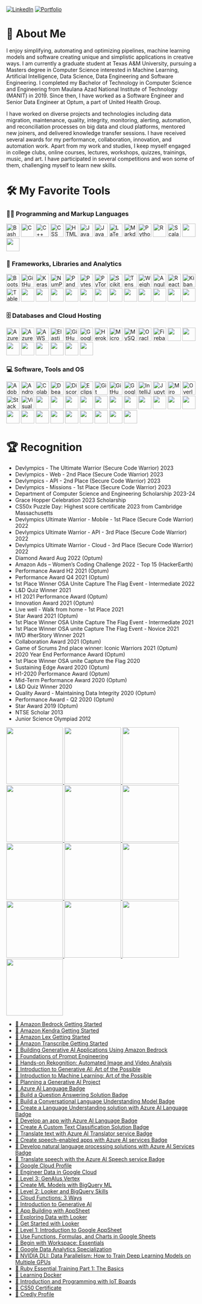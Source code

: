 <!--[![Ayushri Jain](https://see.fontimg.com/api/renderfont4/OV9ee/eyJyIjoiZnMiLCJoIjoxMTAsInciOjIwMDAsImZzIjo1NSwiZmdjIjoiIzE1MkJFOCIsImJnYyI6IiNGRkZGRkYiLCJ0IjoxfQ/QXl1c2hyaSBKYWlu/lucy-said-ok-personal-use-italic.png)](https://github.com/AJ1904) 

[![Typing SVG](https://readme-typing-svg.demolab.com?font=&size=16&pause=1000&color=183CF7&random=false&width=800&lines=Machine+Learning+,+Natural+Language+Processing+,+Generative+AI+,+Deep+Learning)]()
[![Typing SVG](https://readme-typing-svg.demolab.com?font=&size=16&pause=1000&color=183CF7&random=false&width=800&lines=Data+Engineering+,+Data+Science+,+Software+Engineering)]()
-->
[comment]: <> (https://readme-typing-svg.demolab.com?font=&size=16&pause=1000&color=183CF7&random=false&width=800&lines=Software+Engineering)

[![LinkedIn](https://img.shields.io/badge/LinkedIn-0077B5?style=for-the-badge&logo=linkedin&logoColor=white "LinkedIn")](https://www.linkedin.com/in/ayushrijain/) [![Portfolio](https://img.shields.io/badge/Portfolio-255E63?style=for-the-badge&logo=About.me&logoColor=white "Portfolio")](https://ayushrijain.netlify.app/)  
  

# 👋 About Me
I enjoy simplifying, automating and optimizing pipelines, machine learning models and software creating unique and simplistic applications in creative ways. I am currently a graduate student at Texas A&M University, pursuing a Masters degree in Computer Science interested in Machine Learning, Artificial Intelligence, Data Science, Data Engineering and Software Engineering. I completed my Bachelor of Technology in Computer Science and Engineering from Maulana Azad National Institute of Technology (MANIT) in 2019. Since then, I have worked as a Software Engineer and Senior Data Engineer at Optum, a part of United Health Group.

I have worked on diverse projects and technologies including data migration, maintenance, quality, integrity, monitoring, alerting, automation, and reconciliation processes on big data and cloud platforms, mentored new joiners, and delivered knowledge transfer sessions. I have received several awards for my performance, collaboration, innovation, and automation work. Apart from my work and studies, I keep myself engaged in college clubs, online courses, lectures, workshops, quizzes, trainings, music, and art. I have participated in several competitions and won some of them, challenging myself to learn new skills.


# 🛠️ My Favorite Tools


<h3 className="leftalign">👨‍💻 Programming and Markup Languages</h3>
<p className="leftalign">
<img src="https://img.shields.io/badge/Bash-121011.svg?logo=gnu-bash&logoColor=white" alt="Bash" height="35" /> <img src="https://custom-icon-badges.demolab.com/badge/C-03599C.svg?logo=c-in-hexagon&logoColor=white" alt="C" height="35" /> <img src="https://custom-icon-badges.demolab.com/badge/C++-9C033A.svg?logo=cpp2&logoColor=white" alt="C++" height="35" /> <img src="https://img.shields.io/badge/CSS-1572B6.svg?logo=css3&logoColor=white" alt="CSS" height="35" /> <img src="https://img.shields.io/badge/HTML-E34F26.svg?logo=html5&logoColor=white" alt="HTML" height="35" /> <img src="https://custom-icon-badges.demolab.com/badge/Java-007396.svg?logo=java&logoColor=white" alt="Java" height="35" /> <img src="https://img.shields.io/badge/JavaScript-F7DF1E.svg?logo=javascript&logoColor=black" alt="JavaScript" height="35" /> <img src="https://img.shields.io/badge/LaTeX-008080.svg?logo=LaTeX&logoColor=white" alt="LaTeX" height="35" /> <img src="https://img.shields.io/badge/Markdown-000000.svg?logo=markdown&logoColor=white" alt="Markdown" height="35" /> <img src="https://img.shields.io/badge/Python-14354C.svg?logo=python&logoColor=white" alt="Python" height="35" /> <img src="https://img.shields.io/badge/R-276DC3.svg?logo=r&logoColor=white" alt="R" height="35" /> <img src="https://img.shields.io/badge/Scala-DC322F?style=for-the-badge&logo=scala&logoColor=white" alt="Scala" height="35" />

<img src="https://img.shields.io/badge/HTML5-E34F26?style=for-the-badge&logo=html5&logoColor=white" alt="" height="35" />
<img src="https://img.shields.io/badge/json-5E5C5C?style=for-the-badge&logo=json&logoColor=white" alt="" height="35" />
</p>

<h3 className="leftalign">🧰 Frameworks, Libraries and Analytics</h3>
<p className="leftalign">
<img src="https://img.shields.io/badge/Bootstrap-7952B3.svg?logo=bootstrap&logoColor=white" alt="Bootstrap" height="35" /> <img src="https://img.shields.io/badge/GitHub%20Actions-2671E5.svg?logo=github%20actions&logoColor=white" alt="GitHub Actions" height="35" /> <img src="https://img.shields.io/badge/Keras-FF0000?style=for-the-badge&logo=keras&logoColor=white" alt="Keras" height="35" /> <img src="https://img.shields.io/badge/Numpy-013243.svg?logo=numpy&logoColor=white" alt="NumPy" height="35" /> <img src="https://img.shields.io/badge/Pandas-150458.svg?logo=pandas&logoColor=white" alt="Pandas" height="35" /> <img src="https://img.shields.io/badge/Pytest-0A9EDC.svg?logo=pytest&logoColor=white" alt="Pytest" height="35" /> <img src="https://img.shields.io/badge/PyTorch-EE4C2C?style=for-the-badge&logo=pytorch&logoColor=white" alt="PyTorch" height="35" /> <img src="https://img.shields.io/badge/scikit_learn-F7931E?style=for-the-badge&logo=scikit-learn&logoColor=white" alt="Scikit Learn" height="35" /> <img src="https://img.shields.io/badge/TensorFlow-FF6F00.svg?logo=TensorFlow&logoColor=white" alt="TensorFlow" height="35" /> <img src="https://img.shields.io/badge/Weights_&_Biases-FFBE00?style=for-the-badge&logo=WeightsAndBiases&logoColor=white" alt="Weights & Biases" height="35" /> <img src="https://img.shields.io/badge/Angular-DD0031?style=for-the-badge&logo=angular&logoColor=white" alt="Angular" height="35" />
<img src="https://img.shields.io/badge/React-20232A?style=for-the-badge&logo=react&logoColor=61DAFB" alt="React" height="35" />
<img src="https://img.shields.io/badge/Kibana-005571?style=for-the-badge&logo=Kibana&logoColor=white" alt="Kibana" height="35" />
<img src="https://img.shields.io/badge/Tableau-E97627?style=for-the-badge&logo=Tableau&logoColor=white" alt="Tableau" height="35" />

<img src="https://img.shields.io/badge/Apache-D22128?style=for-the-badge&logo=Apache&logoColor=white" alt="" height="35" />

<img src="https://img.shields.io/badge/apache_maven-C71A36?style=for-the-badge&logo=apachemaven&logoColor=white" alt="" height="35" />
<img src="https://img.shields.io/badge/Apache_Spark-FFFFFF?style=for-the-badge&logo=apachespark&logoColor=#E35A16" alt="" height="35" />
<img src="https://img.shields.io/badge/Cucumber-43B02A?style=for-the-badge&logo=cucumber&logoColor=white" alt="" height="35" />
<img src="https://img.shields.io/badge/Docker-2CA5E0?style=for-the-badge&logo=docker&logoColor=white" alt="" height="35" />
<img src="https://img.shields.io/badge/GitHub%20Pages-222222?style=for-the-badge&logo=GitHub%20Pages&logoColor=white" alt="" height="35" />
<img src="https://img.shields.io/badge/Material%20UI-007FFF?style=for-the-badge&logo=mui&logoColor=white" alt="" height="35" />

<img src="https://img.shields.io/badge/npm-CB3837?style=for-the-badge&logo=npm&logoColor=white" alt="" height="35" />
<img src="https://img.shields.io/badge/OpenCV-27338e?style=for-the-badge&logo=OpenCV&logoColor=white" alt="" height="35" />
<img src="https://img.shields.io/badge/PowerBI-F2C811?style=for-the-badge&logo=Power%20BI&logoColor=white" alt="" height="35" />
<img src="https://img.shields.io/badge/Selenium-43B02A?style=for-the-badge&logo=Selenium&logoColor=white" alt="" height="35" />
<img src="https://img.shields.io/badge/SciPy-654FF0?style=for-the-badge&logo=SciPy&logoColor=white" alt="" height="35" />
</p>

<h3 className="leftalign">🗄️ Databases and Cloud Hosting</h3>
<p className="leftalign">
<img src="https://img.shields.io/badge/Azure_DevOps-0078D7?style=for-the-badge&logo=azure-devops&logoColor=white" alt="Azure DevOps" height="35" /> <img src="https://img.shields.io/badge/Azure_Functions-0062AD?style=for-the-badge&logo=azure-functions&logoColor=white" alt="Azure Functions" height="35" /> <img src="https://img.shields.io/badge/Amazon_AWS-FF9900?style=for-the-badge&logo=amazonaws&logoColor=white" alt="AWS" height="35" /> <img src="https://img.shields.io/badge/Elastic_Search-005571?style=for-the-badge&logo=elasticsearch&logoColor=white" alt="Elasticsearch" height="35" /> <img src="https://img.shields.io/badge/GitHub%20Pages-327FC7.svg?logo=github&logoColor=white" alt="GitHub Pages" height="35" /> <img src="https://img.shields.io/badge/Google_Cloud-4285F4?style=for-the-badge&logo=google-cloud&logoColor=white" alt="Google Cloud" height="35" /> <img src="https://img.shields.io/badge/Heroku-430098.svg?logo=heroku&logoColor=white" alt="Heroku" height="35" /> <img src="https://img.shields.io/badge/microsoft%20azure-0089D6?style=for-the-badge&logo=microsoft-azure&logoColor=white" alt="Microsoft Azure" height="35" /> <img src="https://img.shields.io/badge/MySQL-00f.svg?logo=mysql&logoColor=white" alt="MySQL" height="35" /> <img src="https://img.shields.io/badge/Oracle-F00000.svg?logo=oracle&logoColor=white" alt="Oracle" height="35" /> <img src="https://img.shields.io/badge/firebase-ffca28?style=for-the-badge&logo=firebase&logoColor=black" alt="Firebase" height="35" />
<img src="https://img.shields.io/badge/elastic%20cloud-005571?style=for-the-badge&logo=elasticcloud&logoColor=white" alt="" height="35" />
<img src="https://img.shields.io/badge/GitHub_Actions-2088FF?style=for-the-badge&logo=github-actions&logoColor=white" alt="" height="35" />
<img src="https://img.shields.io/badge/Google_Cloud-4285F4?style=for-the-badge&logo=google-cloud&logoColor=white" alt="" height="35" />
<img src="https://img.shields.io/badge/Netlify-00C7B7?style=for-the-badge&logo=netlify&logoColor=white" alt="" height="35" />
<img src="https://img.shields.io/badge/Terraform-7B42BC?style=for-the-badge&logo=terraform&logoColor=white" alt="" height="35" />
<img src="https://img.shields.io/badge/Microsoft%20SQL%20Server-CC2927?style=for-the-badge&logo=microsoft%20sql%20server&logoColor=white" alt="" height="35" />
<img src="https://img.shields.io/badge/Sqlite-003B57?style=for-the-badge&logo=sqlite&logoColor=white" alt="" height="35" />

<img src="https://img.shields.io/badge/Databricks-FF3621?style=for-the-badge&logo=Databricks&logoColor=white" alt="" height="35" />
</p>

<h3 className="leftalign">💻 Software, Tools and OS</h3>
<p className="leftalign">
<img src="https://img.shields.io/badge/Adobe-FF0000.svg?logo=adobe&logoColor=white" alt="Adobe" height="35" /> <img src="https://img.shields.io/badge/Android%20Studio-008678.svg?logo=android-studio&logoColor=white" alt="Android Studio" height="35" /> <img src="https://img.shields.io/badge/Colab-F9AB00?style=for-the-badge&logo=googlecolab&color=525252" alt="Colab" height="35" /> <img src="https://custom-icon-badges.demolab.com/badge/-Dbeaver-372923?logo=dbeaver-mono&logoColor=white" alt="Dbeaver" height="35" /> <img src="https://img.shields.io/badge/-Discord-5865F2.svg?logo=discord&logoColor=white" alt="Discord" height="35" /> <img src="https://img.shields.io/badge/Eclipse-2C2255?style=for-the-badge&logo=eclipse&logoColor=white" alt="Eclipse" height="35" /> <img src="https://img.shields.io/badge/Git-F05033.svg?logo=git&logoColor=white" alt="Git" height="35" /> <img src="https://img.shields.io/badge/GitHub%20Desktop-8034A9.svg?logo=github&logoColor=white" alt="GitHub Desktop" height="35" /> <img src="https://img.shields.io/badge/Sheets-34A853.svg?logo=google%20sheets&logoColor=white" alt="Google Sheets" height="35" /> <img src="https://img.shields.io/badge/IntelliJ_IDEA-000000.svg?style=for-the-badge&logo=intellij-idea&logoColor=white" alt="IntelliJ IDEA" height="35" /> <img src="https://img.shields.io/badge/Jupyter-F37626.svg?logo=Jupyter&logoColor=white" alt="Jupyter" height="35" /> <img src="https://img.shields.io/badge/Miro-F7C922?style=for-the-badge&logo=Miro&logoColor=050036" alt="Miro" height="35" /> <img src="https://img.shields.io/badge/Overleaf-47A141?style=for-the-badge&logo=Overleaf&logoColor=white" alt="Overleaf" height="35" /> <img src="https://img.shields.io/badge/-Stack%20Overflow-FE7A16?logo=stack-overflow&logoColor=white" alt="Stack Overflow" height="35" /> <img src="https://img.shields.io/badge/Visual%20Studio%20Code-0078d7.svg?logo=visual-studio-code&logoColor=white" alt="Visual Studio Code" height="35" />

<img src="https://img.shields.io/badge/Canva-%2300C4CC.svg?&style=for-the-badge&logo=Canva&logoColor=white" alt="" height="35" />

<img src="https://img.shields.io/badge/Coursera-0056D2?style=for-the-badge&logo=Coursera&logoColor=white" alt="" height="35" />

<img src="https://img.shields.io/badge/Microsoft-666666?style=for-the-badge&logo=microsoft&logoColor=white" alt="" height="35" />
<img src="https://img.shields.io/badge/Android_Studio-3DDC84?style=for-the-badge&logo=android-studio&logoColor=white" alt="" height="35" />

<img src="https://img.shields.io/badge/-CodeChef-5B4638?style=for-the-badge&logo=CodeChef&logoColor=white" alt="" height="35" />


<img src="https://img.shields.io/badge/Google%20Sheets-34A853?style=for-the-badge&logo=google-sheets&logoColor=white" alt="" height="35" />
<img src="https://img.shields.io/badge/Microsoft_Access-A4373A?style=for-the-badge&logo=microsoft-access&logoColor=white" alt="" height="35" />
<img src="https://img.shields.io/badge/Microsoft_Excel-217346?style=for-the-badge&logo=microsoft-excel&logoColor=white" alt="" height="35" />
<img src="https://img.shields.io/badge/Microsoft_Office-D83B01?style=for-the-badge&logo=microsoft-office&logoColor=white" alt="" height="35" />
<img src="https://img.shields.io/badge/Microsoft_PowerPoint-B7472A?style=for-the-badge&logo=microsoft-powerpoint&logoColor=white" alt="" height="35" />
<img src="https://img.shields.io/badge/Microsoft_SharePoint-0078D4?style=for-the-badge&logo=microsoft-sharepoint&logoColor=white" alt="" height="35" />
<img src="https://img.shields.io/badge/Microsoft_Word-2B579A?style=for-the-badge&logo=microsoft-word&logoColor=white" alt="" height="35" />

<img src="https://img.shields.io/badge/Linux-FCC624?style=for-the-badge&logo=linux&logoColor=black" alt="" height="35" />
<img src="https://img.shields.io/badge/mac%20os-000000?style=for-the-badge&logo=apple&logoColor=white" alt="" height="35" />
<img src="https://img.shields.io/badge/Android-3DDC84?style=for-the-badge&logo=android&logoColor=white" alt="" height="35" />
<img src="https://img.shields.io/badge/Windows-0078D6?style=for-the-badge&logo=windows&logoColor=white" alt="" height="35" />
<img src="https://img.shields.io/badge/Windows_XP-003399?style=for-the-badge&logo=windows-xp&logoColor=white" alt="" height="35" />
<img src="https://img.shields.io/badge/Windows_11-0078d4?style=for-the-badge&logo=windows-11&logoColor=white" alt="" height="35" />
<img src="https://img.shields.io/badge/Splunk-000000?style=for-the-badge&logo=Splunk&logoColor=white" alt="" height="35" />
<img src="https://img.shields.io/badge/GIT-E44C30?style=for-the-badge&logo=git&logoColor=white" alt="" height="35" />


# 🏆 Recognition
- Devlympics - The Ultimate Warrior (Secure Code Warrior) 2023
- Devlympics - Web - 2nd Place (Secure Code Warrior) 2023
- Devlympics - API - 2nd Place (Secure Code Warrior) 2023
- Devlympics - Missions - 1st Place (Secure Code Warrior) 2023
- Department of Computer Science and Engineering Scholarship 2023-24
- Grace Hopper Celebration 2023 Scholarship
- CS50x Puzzle Day: Highest score certificate 2023 from Cambridge Massachusetts 
- Devlympics Ultimate Warrior - Mobile - 1st Place (Secure Code Warrior) 2022
- Devlympics Ultimate Warrior - API - 3rd Place (Secure Code Warrior) 2022
- Devlympics Ultimate Warrior - Cloud - 3rd Place (Secure Code Warrior) 2022
- Diamond Award Aug 2022 (Optum)
- Amazon Ads – Women’s Coding Challenge 2022 - Top 15 (HackerEarth)
- Performance Award H2 2021 (Optum)
- Performance Award Q4 2021 (Optum)
- 1st Place Winner OSA Unite Capture The Flag Event - Intermediate 2022
- L&D Quiz Winner 2021
- H1 2021 Performance Award (Optum)
- Innovation Award 2021 (Optum)
- Live well - Walk from home - 1st Place 2021
- Star Award 2021 (Optum)
- 1st Place Winner OSA Unite Capture The Flag Event - Intermediate 2021
- 1st Place Winner OSA unite Capture The Flag Event - Novice 2021
- IWD #herStory Winner 2021
- Collaboration Award 2021 (Optum)
- Game of Scrums 2nd place winner: Iconic Warriors 2021 (Optum)
- 2020 Year End Performance Award (Optum)
- 1st Place Winner OSA unite Capture the Flag 2020
- Sustaining Edge Award 2020 (Optum)
- H1-2020 Performance Award (Optum)
- Mid-Term Performance Award 2020 (Optum)
- L&D Quiz Winner 2020
- Quality Award - Maintaining Data Integrity 2020 (Optum)
- Performance Award - Q2 2020 (Optum)
- Star Award 2019 (Optum)
- NTSE Scholar 2013
- Junior Science Olympiad 2012

<a href="https://www.credly.com/badges/65749492-ca82-41d1-8c5c-597fe804cbc1/public_url" target="_blank" rel="noreferrer"><img src="https://github.com/AJ1904/AJ1904/assets/49027490/20711c98-6417-4709-904b-4f12c9ef4e22" alt="" height="150" />
</a>
    <a href="https://www.credly.com/badges/02a6d027-ea7c-4d2f-9b64-c87ff1167856/public_url" target="_blank" rel="noreferrer"><img src="https://github.com/AJ1904/AJ1904/assets/49027490/b9a7cb30-3115-475a-9e9a-47e7e09f3f12" alt="" height="150" />
</a>
    <a href="https://www.credly.com/badges/b0e94ed7-cb1b-4211-b6ce-fdce60dc4c8f/public_url" target="_blank" rel="noreferrer"><img src="https://github.com/AJ1904/AJ1904/assets/49027490/3017d8ef-b170-429d-9862-1b82e9d7d371" alt="" height="150" />
</a>
    <a href="https://www.credly.com/badges/c245e0ae-aa66-440b-9ead-3e7e0c2ac727/public_url" target="_blank" rel="noreferrer"><img src="https://github.com/AJ1904/AJ1904/assets/49027490/c2c2b93e-86ab-4b70-9ed8-0106207a6cf4" alt="" height="150" />
</a>
    <a href="https://www.credly.com/badges/8c02f8ec-76dc-4697-838e-3e210e79eeb8/public_url" target="_blank" rel="noreferrer"><img src="https://github.com/AJ1904/AJ1904/assets/49027490/fe66d34a-52cf-4e79-ac81-1942d3bda1f2" alt="" height="150" />
</a>
    <a href="https://www.credly.com/badges/ac080578-81cc-4fe6-ad1e-ddf0f61d9cd2/public_url" target="_blank" rel="noreferrer"><img src="https://github.com/AJ1904/AJ1904/assets/49027490/7274180d-af82-49b8-a1f9-fba98c17bc1b" alt="" height="150" />
</a>
    <a href="https://www.credly.com/badges/b3149a67-e6fe-497f-aa49-e23e518bd02c/public_url" target="_blank" rel="noreferrer"><img src="https://github.com/AJ1904/AJ1904/assets/49027490/88bcbd73-c5fc-4b88-a1d6-fa20ac6dbdb1" alt="" height="150" />
</a>
    <a href="https://www.credly.com/badges/0844c3d0-2df6-44fe-911a-4fa1dd812295/public_url" target="_blank" rel="noreferrer"><img src="https://github.com/AJ1904/AJ1904/assets/49027490/b523a767-65b4-42b6-b199-3ab71396960d" alt="" height="150" />
</a>
    <a href="https://www.credly.com/badges/eed9c294-b69c-4f97-b59a-c09ddbaec22b/public_url" target="_blank" rel="noreferrer"> <img src="https://github.com/AJ1904/AJ1904/assets/49027490/f553a880-abf1-4b63-898a-6c9341233cc7" alt="" height="150" />
</a><a href="https://www.credly.com/badges/0868b3c0-5ec3-4250-9b79-f44ec5f6bb87/public_url" target="_blank" rel="noreferrer"> <img src="https://github.com/AJ1904/AJ1904/assets/49027490/ed7cca18-ecda-4bf6-950a-acbd2c839a7b" alt="" height="150" />
</a>
<a href="https://www.credly.com/earner/earned/badge/d121deb3-f3b3-4600-a550-b0b540e42d31" target="_blank" rel="noreferrer"><img src="https://github.com/AJ1904/AJ1904/assets/49027490/b1099b0c-a1ef-4182-9458-43a44c7456aa" alt="" height="150" />
</a>
<a href="https://www.credly.com/badges/b4e7aa2d-deb2-49f9-8f1e-124e2e9bc22f/public_url" target="_blank" rel="noreferrer"><img src="https://github.com/AJ1904/AJ1904/assets/49027490/e7ee199d-a8b4-4e7b-a085-9045ccd8d4a3" alt="" height="150" /></a>
<a href="https://www.credly.com/badges/2c4eaee3-9e89-4724-a77c-1c9186ce6176/public_url" target="_blank" rel="noreferrer"><img src="https://github.com/AJ1904/AJ1904/assets/49027490/04cee8e8-7487-405d-aac6-426931f8f5df" alt="" height="150" />
</a>

<ul>
<li><a href="https://www.linkedin.com/in/ayushrijain/details/certifications/1635554744233/single-media-viewer?type=DOCUMENT&profileId=ACoAAB92TxMBv2ka7uTyeovNcno2w0r-QrjBL_0&lipi=urn%3Ali%3Apage%3Ad_flagship3_profile_view_base_certifications_details%3BP4jVgVqDSUKjQUnBO4eQ2g%3D%3D" target="_blank" rel="noreferrer">🏅 Amazon Bedrock Getting Started</a></li>
<li><a href="https://www.linkedin.com/in/ayushrijain/details/certifications/1635554715283/single-media-viewer?type=DOCUMENT&profileId=ACoAAB92TxMBv2ka7uTyeovNcno2w0r-QrjBL_0&lipi=urn%3Ali%3Apage%3Ad_flagship3_profile_view_base_certifications_details%3BP4jVgVqDSUKjQUnBO4eQ2g%3D%3D" target="_blank" rel="noreferrer">🏅 Amazon Kendra Getting Started</a></li>
<li><a href="https://www.linkedin.com/in/ayushrijain/details/certifications/1635554711698/single-media-viewer?type=DOCUMENT&profileId=ACoAAB92TxMBv2ka7uTyeovNcno2w0r-QrjBL_0&lipi=urn%3Ali%3Apage%3Ad_flagship3_profile_view_base_certifications_details%3BP4jVgVqDSUKjQUnBO4eQ2g%3D%3D" target="_blank" rel="noreferrer">🏅 Amazon Lex Getting Started</a></li>
<li><a href="https://www.linkedin.com/in/ayushrijain/details/certifications/1635554713404/single-media-viewer?type=DOCUMENT&profileId=ACoAAB92TxMBv2ka7uTyeovNcno2w0r-QrjBL_0&lipi=urn%3Ali%3Apage%3Ad_flagship3_profile_view_base_certifications_details%3BP4jVgVqDSUKjQUnBO4eQ2g%3D%3D" target="_blank" rel="noreferrer">🏅 Amazon Transcribe Getting Started</a></li>
<li><a href="https://www.linkedin.com/in/ayushrijain/details/certifications/1635554765120/single-media-viewer?type=DOCUMENT&profileId=ACoAAB92TxMBv2ka7uTyeovNcno2w0r-QrjBL_0&lipi=urn%3Ali%3Apage%3Ad_flagship3_profile_view_base_certifications_details%3BP4jVgVqDSUKjQUnBO4eQ2g%3D%3D" target="_blank" rel="noreferrer">🏅 Building Generative AI Applications Using Amazon Bedrock</a></li>
<li><a href="https://www.linkedin.com/in/ayushrijain/details/certifications/1635554739979/single-media-viewer?type=DOCUMENT&profileId=ACoAAB92TxMBv2ka7uTyeovNcno2w0r-QrjBL_0&lipi=urn%3Ali%3Apage%3Ad_flagship3_profile_view_base_certifications_details%3BP4jVgVqDSUKjQUnBO4eQ2g%3D%3D" target="_blank" rel="noreferrer">🏅 Foundations of Prompt Engineering</a></li>
<li><a href="https://www.linkedin.com/in/ayushrijain/details/certifications/1635554717176/single-media-viewer?type=DOCUMENT&profileId=ACoAAB92TxMBv2ka7uTyeovNcno2w0r-QrjBL_0&lipi=urn%3Ali%3Apage%3Ad_flagship3_profile_view_base_certifications_details%3BP4jVgVqDSUKjQUnBO4eQ2g%3D%3D" target="_blank" rel="noreferrer">🏅 Hands-on Rekognition: Automated Image and Video Analysis</a></li>
<li><a href="https://www.linkedin.com/in/ayushrijain/details/certifications/1635554739972/single-media-viewer?type=DOCUMENT&profileId=ACoAAB92TxMBv2ka7uTyeovNcno2w0r-QrjBL_0&lipi=urn%3Ali%3Apage%3Ad_flagship3_profile_view_base_certifications_details%3BP4jVgVqDSUKjQUnBO4eQ2g%3D%3D" target="_blank" rel="noreferrer">🏅 Introduction to Generative AI: Art of the Possible</a></li>
<li><a href="https://www.linkedin.com/in/ayushrijain/details/certifications/1635554739969/single-media-viewer?type=DOCUMENT&profileId=ACoAAB92TxMBv2ka7uTyeovNcno2w0r-QrjBL_0&lipi=urn%3Ali%3Apage%3Ad_flagship3_profile_view_base_certifications_details%3BP4jVgVqDSUKjQUnBO4eQ2g%3D%3D" target="_blank" rel="noreferrer">🏅 Introduction to Machine Learning: Art of the Possible</a></li>
<li><a href="https://www.linkedin.com/in/ayushrijain/details/certifications/1635554742556/single-media-viewer?type=DOCUMENT&profileId=ACoAAB92TxMBv2ka7uTyeovNcno2w0r-QrjBL_0&lipi=urn%3Ali%3Apage%3Ad_flagship3_profile_view_base_certifications_details%3BP4jVgVqDSUKjQUnBO4eQ2g%3D%3D" target="_blank" rel="noreferrer">🏅 Planning a Generative AI Project</a></li>
<li><a href="https://learn.microsoft.com/api/achievements/share/en-us/JainAyushri-0042/8RKLG8DW?sharingId=966CA24C5AD997DF" target="_blank" rel="noreferrer">🏅 Azure AI Language Badge</a></li>
<li><a href="https://learn.microsoft.com/api/achievements/share/en-us/JainAyushri-0042/YV5MMSKR?sharingId=966CA24C5AD997DF" target="_blank" rel="noreferrer">🏅 Build a Question Answering Solution Badge</a></li>
<li><a href="https://learn.microsoft.com/api/achievements/share/en-us/JainAyushri-0042/AQGE4YV7?sharingId=966CA24C5AD997DF" target="_blank" rel="noreferrer">🏅 Build a Conversational Language Understanding Model Badge</a></li>
<li><a href="https://learn.microsoft.com/api/achievements/share/en-us/JainAyushri-0042/K5FREC2B?sharingId=966CA24C5AD997DF" target="_blank" rel="noreferrer">🏅 Create a Language Understanding solution with Azure AI Language Badge</a></li>
<li><a href="https://learn.microsoft.com/api/achievements/share/en-us/JainAyushri-0042/DGY74UQJ?sharingId=966CA24C5AD997DF" target="_blank" rel="noreferrer">🏅 Develop an app with Azure AI Language Badge</a></li>
<li><a href="https://learn.microsoft.com/api/achievements/share/en-us/JainAyushri-0042/BLXA4TCD?sharingId=966CA24C5AD997DF" target="_blank" rel="noreferrer">🏅 Create A Custom Text Classification Solution Badge</a></li>
<li><a href="https://learn.microsoft.com/api/achievements/share/en-us/JainAyushri-0042/YV56F5ZR?sharingId=966CA24C5AD997DF" target="_blank" rel="noreferrer">🏅 Translate text with Azure AI Translator service Badge</a></li>
<li><a href="https://learn.microsoft.com/api/achievements/share/en-us/JainAyushri-0042/4SNYEZ9K?sharingId=966CA24C5AD997DF" target="_blank" rel="noreferrer">🏅 Create speech-enabled apps with Azure AI services Badge</a></li>
<li><a href="https://learn.microsoft.com/api/achievements/share/en-us/JainAyushri-0042/ZPC3AZB2?sharingId=966CA24C5AD997DF" target="_blank" rel="noreferrer">🏅 Develop natural language processing solutions with Azure AI Services Badge</a></li>
<li><a href="https://learn.microsoft.com/api/achievements/share/en-us/JainAyushri-0042/HYKJUHR8?sharingId=966CA24C5AD997DF" target="_blank" rel="noreferrer">🏅 Translate speech with the Azure AI Speech service Badge</a></li>
<li><a href="https://www.cloudskillsboost.google/public_profiles/b768d1de-aecc-421c-b7d1-1e237db883cf" target="_blank" rel="noreferrer">🏅 Google Cloud Profile</a></li>
<li><a href="https://www.cloudskillsboost.google/public_profiles/b768d1de-aecc-421c-b7d1-1e237db883cf/badges/7248851" target="_blank" rel="noreferrer">🏅 Engineer Data in Google Cloud</a></li>
<li><a href="https://www.cloudskillsboost.google/public_profiles/b768d1de-aecc-421c-b7d1-1e237db883cf/badges/7092937" target="_blank" rel="noreferrer">🏅 Level 3: GenAIus Vertex</a></li>
<li><a href="https://www.cloudskillsboost.google/public_profiles/b768d1de-aecc-421c-b7d1-1e237db883cf/badges/7231004" target="_blank" rel="noreferrer">🏅 Create ML Models with BigQuery ML</a></li>
<li><a href="https://www.cloudskillsboost.google/public_profiles/b768d1de-aecc-421c-b7d1-1e237db883cf/badges/7226655" target="_blank" rel="noreferrer">🏅 Level 2: Looker and BigQuery Skills</a></li>
<li><a href="https://www.cloudskillsboost.google/public_profiles/b768d1de-aecc-421c-b7d1-1e237db883cf/badges/7169331" target="_blank" rel="noreferrer">🏅 Cloud Functions: 3 Ways</a></li>
<li><a href="https://www.cloudskillsboost.google/public_profiles/b768d1de-aecc-421c-b7d1-1e237db883cf/badges/7093336" target="_blank" rel="noreferrer">🏅 Introduction to Generative AI</a></li>
<li><a href="https://www.cloudskillsboost.google/public_profiles/b768d1de-aecc-421c-b7d1-1e237db883cf/badges/6941411" target="_blank" rel="noreferrer">🏅 App Building with AppSheet</a></li>
<li><a href="https://www.cloudskillsboost.google/public_profiles/b768d1de-aecc-421c-b7d1-1e237db883cf/badges/7186858" target="_blank" rel="noreferrer">🏅 Exploring Data with Looker</a></li>
<li><a href="https://www.cloudskillsboost.google/public_profiles/b768d1de-aecc-421c-b7d1-1e237db883cf/badges/7173265" target="_blank" rel="noreferrer">🏅 Get Started with Looker</a></li>    
<li><a href="https://www.cloudskillsboost.google/public_profiles/b768d1de-aecc-421c-b7d1-1e237db883cf/badges/6940414" target="_blank" rel="noreferrer">🏅 Level 1: Introduction to Google AppSheet</a></li>
<li><a href="https://www.cloudskillsboost.google/public_profiles/b768d1de-aecc-421c-b7d1-1e237db883cf/badges/6939250" target="_blank" rel="noreferrer">🏅 Use Functions, Formulas, and Charts in Google Sheets</a></li>
<li><a href="https://www.cloudskillsboost.google/public_profiles/b768d1de-aecc-421c-b7d1-1e237db883cf/badges/6915535" target="_blank" rel="noreferrer">🏅 Begin with Workspace: Essentials</a></li>
<li><a href="https://www.coursera.org/account/accomplishments/specialization/certificate/86B9EVX4WJ7X" target="_blank" rel="noreferrer">🏅 Google Data Analytics Specialization</a></li>
<li><a href="https://courses.nvidia.com/certificates/fd23c272034c407094ea7a04a46c90a6/" target="_blank" rel="noreferrer">🏅 NVIDIA DLI: Data Parallelism: How to Train Deep Learning Models on Multiple GPUs</a></li>
<li><a href="https://www.linkedin.com/learning/certificates/291a49bf1a12f8b04afe10553f4705847259ffd856aa3afc3673d16634e1f189?lipi=urn%3Ali%3Apage%3Ad_flagship3_profile_view_base_certifications_details%3BvUZVDzHaTGar6gG%2BZgz6Jg%3D%3D" target="_blank" rel="noreferrer">🏅 Ruby Essential Training Part 1: The Basics</a></li>
<li><a href="https://www.linkedin.com/learning/certificates/e00a949378e7567639490ac80bcea6c6752764899e3c57ae4370b3657733e016?lipi=urn%3Ali%3Apage%3Ad_flagship3_profile_view_base_certifications_details%3BvUZVDzHaTGar6gG%2BZgz6Jg%3D%3D" target="_blank" rel="noreferrer">🏅 Learning Docker</a></li>
<li><a href="https://www.coursera.org/account/accomplishments/certificate/E9NK7Q2BVTBU" target="_blank" rel="noreferrer">🏅 Introduction and Programming with IoT Boards</a></li>
<li><a href="https://certificates.cs50.io/d0d8ae26-be4b-4f3e-ab62-f8b54bbff451.png?size=letter" target="_blank" rel="noreferrer">🏅 CS50 Certificate</a></li>
<li><a href="https://www.credly.com/users/ayushri-jain" target="_blank" rel="noreferrer">🏅 Credly Profile</a></li>
</ul>
<br />


<!-- Some badges taken from https://github.com/alexandresanlim/Badges4-README.md-Profile -->

<!--# Stats
<!-- [![aj1904's GitHub | Stats](https://stats.quira.sh/aj1904/github?theme=dark)](https://quira.sh?utm_source=widgets&utm_campaign=aj1904)

[![aj1904's GitHub | Dependencies](https://stats.quira.sh/aj1904/dependencies?theme=dark)](https://quira.sh?utm_source=widgets&utm_campaign=aj1904)

[![aj1904's GitHub | Languages Over Time](https://stats.quira.sh/aj1904/languages-over-time?theme=dark)](https://quira.sh?utm_source=widgets&utm_campaign=aj1904)
-->
<!--a href="https://quira.sh?utm_source=widgets&utm_campaign=aj1904">
    <img src="https://stats.quira.sh/aj1904/github?theme=dark" alt="aj1904's GitHub | Stats" width="500"/>
</a>

<a href="https://quira.sh?utm_source=widgets&utm_campaign=aj1904">
    <img src="https://stats.quira.sh/aj1904/dependencies?theme=dark" alt="aj1904's GitHub | Dependencies" width="500"/>
</a>

<a href="https://quira.sh?utm_source=widgets&utm_campaign=aj1904">
    <img src="https://stats.quira.sh/aj1904/languages-over-time?theme=dark" alt="aj1904's GitHub | Languages Over Time" width="500"/>
</a-->


